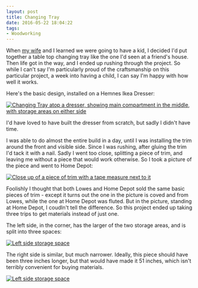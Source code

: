 ```yaml
---
layout: post 
title: Changing Tray
date: 2016-05-22 18:04:22
tags:
- Woodworking
---
```

When [my wife](http://www.jillianschmidt.com) and I learned we were going to have a kid, I decided I'd put together a table top changing tray like the one I'd seen at a friend's house. Then life got in the way, and I ended up rushing through the project. So while I can't say I'm particularly proud of the craftsmanship on this particular project, a week into having a child, I can say I'm happy with how well it works.

Here's the basic design, installed on a Hemnes Ikea Dresser:

<a href="http://imgur.com/m9C8HA7"><img alt="Changing Tray atop a dresser, showing main compartment in the middle, with storage areas on either side" src="https://i.imgur.com/m9C8HA7.jpg"></a>

I'd have loved to have built the dresser from scratch, but sadly I didn't have time.

I was able to do almost the entire build in a day, until I was installing the trim around the front and visible side. Since I was rushing, after gluing the trim I'd tack it with a nail. Sadly I went too close, splitting a piece of trim, and leaving me without a piece that would work otherwise. So I took a picture of the piece and went to Home Depot:

<a href="http://imgur.com/s4WeUiq"><img alt="Close up of a piece of trim with a tape measure next to it" src="https://i.imgur.com/s4WeUiq.jpg"></a>

Foolishly I thought that both Lowes and Home Depot sold the same basic pieces of trim - except it turns out the one in the picture is coved and from Lowes, while the one at Home Depot was fluted. But in the picture, standing at Home Depot, I coudln't tell the difference. So this project ended up taking three trips to get materials instead of just one.

The left side, in the corner, has the larger of the two storage areas, and is split into three spaces:

<a href="http://imgur.com/JtPIQG8"><img alt="Left side storage space" src="https://i.imgur.com/JtPIQG8.jpg"></a>

The right side is similar, but much narrower. Ideally, this piece should have been three inches longer, but that would have made it 51 inches, which isn't terribly convenient for buying materials.

<a href="http://imgur.com/P0NCjM8"><img alt="Left side storage space" src="https://i.imgur.com/P0NCjM8.jpg"></a>